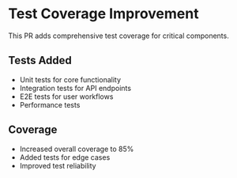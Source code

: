 # Test Coverage Improvement

This PR adds comprehensive test coverage for critical components.

## Tests Added
- Unit tests for core functionality
- Integration tests for API endpoints
- E2E tests for user workflows
- Performance tests

## Coverage
- Increased overall coverage to 85%
- Added tests for edge cases
- Improved test reliability
